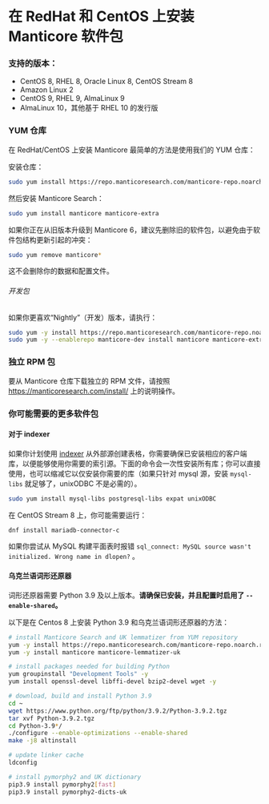 # 在 RedHat 和 CentOS 上安装 Manticore 软件包

### 支持的版本：

* CentOS 8, RHEL 8, Oracle Linux 8, CentOS Stream 8
* Amazon Linux 2
* CentOS 9, RHEL 9, AlmaLinux 9
* AlmaLinux 10，其他基于 RHEL 10 的发行版

### YUM 仓库

在 RedHat/CentOS 上安装 Manticore 最简单的方法是使用我们的 YUM 仓库：

安装仓库：
```bash
sudo yum install https://repo.manticoresearch.com/manticore-repo.noarch.rpm
```

然后安装 Manticore Search：
```bash
sudo yum install manticore manticore-extra
```

如果你正在从旧版本升级到 Manticore 6，建议先删除旧的软件包，以避免由于软件包结构更新引起的冲突：

```bash
sudo yum remove manticore*
```

这不会删除你的数据和配置文件。

###### 开发包
如果你更喜欢“Nightly”（开发）版本，请执行：

```bash
sudo yum -y install https://repo.manticoresearch.com/manticore-repo.noarch.rpm && \
sudo yum -y --enablerepo manticore-dev install manticore manticore-extra manticore-common manticore-server manticore-server-core manticore-tools manticore-executor manticore-buddy manticore-backup manticore-columnar-lib manticore-server-core-debuginfo manticore-tools-debuginfo manticore-columnar-lib-debuginfo  manticore-icudata manticore-galera manticore-galera-debuginfo manticore-language-packs manticore-load
```

### 独立 RPM 包
要从 Manticore 仓库下载独立的 RPM 文件，请按照 https://manticoresearch.com/install/ 上的说明操作。

### 你可能需要的更多软件包
#### 对于 indexer
如果你计划使用 [indexer](../Data_creation_and_modification/Adding_data_from_external_storages/Plain_tables_creation.md#Indexer-tool) 从外部源创建表格，你需要确保已安装相应的客户端库，以便能够使用你需要的索引源。下面的命令会一次性安装所有库；你可以直接使用，也可以缩减它以仅安装你需要的库（如果只针对 mysql 源，安装 `mysql-libs` 就足够了，unixODBC 不是必需的）。

```bash
sudo yum install mysql-libs postgresql-libs expat unixODBC
```

在 CentOS Stream 8 上，你可能需要运行：

```
dnf install mariadb-connector-c
```

如果你尝试从 MySQL 构建平面表时报错 `sql_connect: MySQL source wasn't initialized. Wrong name in dlopen?` 。

#### 乌克兰语词形还原器
词形还原器需要 Python 3.9 及以上版本。**请确保已安装，并且配置时启用了 `--enable-shared`。**

以下是在 Centos 8 上安装 Python 3.9 和乌克兰语词形还原器的方法：

```bash
# install Manticore Search and UK lemmatizer from YUM repository
yum -y install https://repo.manticoresearch.com/manticore-repo.noarch.rpm
yum -y install manticore manticore-lemmatizer-uk

# install packages needed for building Python
yum groupinstall "Development Tools" -y
yum install openssl-devel libffi-devel bzip2-devel wget -y

# download, build and install Python 3.9
cd ~
wget https://www.python.org/ftp/python/3.9.2/Python-3.9.2.tgz
tar xvf Python-3.9.2.tgz
cd Python-3.9*/
./configure --enable-optimizations --enable-shared
make -j8 altinstall

# update linker cache
ldconfig

# install pymorphy2 and UK dictionary
pip3.9 install pymorphy2[fast]
pip3.9 install pymorphy2-dicts-uk
```
<!-- proofread -->

